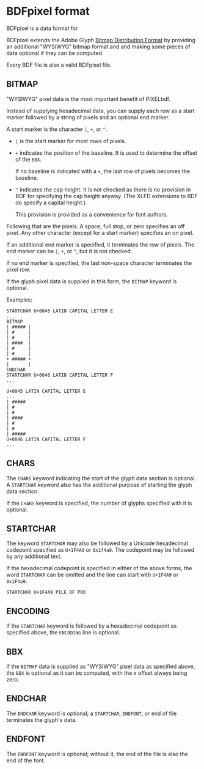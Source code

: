 # BDFpixel format

BDFpixel is a data format for 

BDFpixel extends the Adobe Glyph [Bitmap Distribution Format][bdf] by
providing an additional "WYSIWYG" bitmap format and and making some
pieces of data optional if they can be computed.

Every BDF file is also a valid BDFpixel file.

[bdf]: https://adobe-type-tools.github.io/font-tech-notes/pdfs/5005.BDF_Spec.pdf

## BITMAP

"WYSIWYG" pixel data is the most important benefit of PIXELbdf.

Instead of supplying hexadecimal data, you can supply each row as a
start marker followed by a string of pixels and an optional end
marker.

A start marker is the character `|`, `+`, or `^`.

-   `|` is the start marker for most rows of pixels.

-   `+` indicates the position of the baseline.  It is used to
    determine the offset of the `BBX`.
    
    If no baseline is indicated with a `+`, the last row of pixels
    becomes the baseline.

-   `^` indicates the cap height.  It is not checked as there is no
    provision in BDF for specifying the cap height anyway.  (The XLFD
    extensions to BDF do specify a capital height.)
    
    This provision is provided as a convenience for font authors.

Following that are the pixels.  A space, full stop, or zero specifies
an off pixel.  Any other character (except for a start marker)
specifies an on pixel.

If an additional end marker is specified, it terminates the row of
pixels.  The end marker can be `|`, `+`, or `^`, but it is not
checked.

If no end marker is specified, the last non-space character terminates
the pixel row.

If the glyph pixel data is supplied in this form, the `BITMAP` keyword
is optional.

Examples:

    STARTCHAR U+0045 LATIN CAPITAL LETTER E
    ...
    BITMAP
    | ##### |
    | #     |
    | #     |
    | ####  |
    | #     |
    | #     |
    + ##### +
    |       |
    ENDCHAR
    STARTCHAR U+0046 LATIN CAPITAL LETTER F
    ...

    U+0045 LATIN CAPITAL LETTER E
    ...
    | #####
    | #
    | #
    | #### 
    | #
    | #
    | #####
    U+0046 LATIN CAPITAL LETTER F
    ...

## CHARS

The `CHARS` keyword indicating the start of the glyph data section is
optional.  A `STARTCHAR` keyword also has the additional purpose of
starting the glyph data section.

If the `CHARS` keyword is specified, the number of glyphs specified
with it is optional.

## STARTCHAR

The keyword `STARTCHAR` may also be followed by a Unicode hexadecimal
codepoint specified as `U+1F4A9` or `0x1f4a9`.  The codepoint may be
followed by any additional text.

If the hexadecimal codepoint is specified in either of the above
forms, the word `STARTCHAR` can be omitted and the line can start with
`U+1F4A9` or `0x1F4a9`.

    STARTCHAR U+1F4A9 PILE OF POO

## ENCODING

If the `STARTCHAR` keyword is followed by a hexadecimal codepoint as
specified above, the `ENCODING` line is optional.

## BBX

If the `BITMAP` data is supplied as "WYSIWYG" pixel data as specified
above, the `BBX` is optional as it can be computed, with the _x_
offset always being zero.

## ENDCHAR

The `ENDCHAR` keyword is optional; a `STARTCHAR`, `ENDFONT`, or end of
file terminates the glyph's data.

## ENDFONT

The `ENDFONT` keyword is optional; without it, the end of the file is
also the end of the font.
